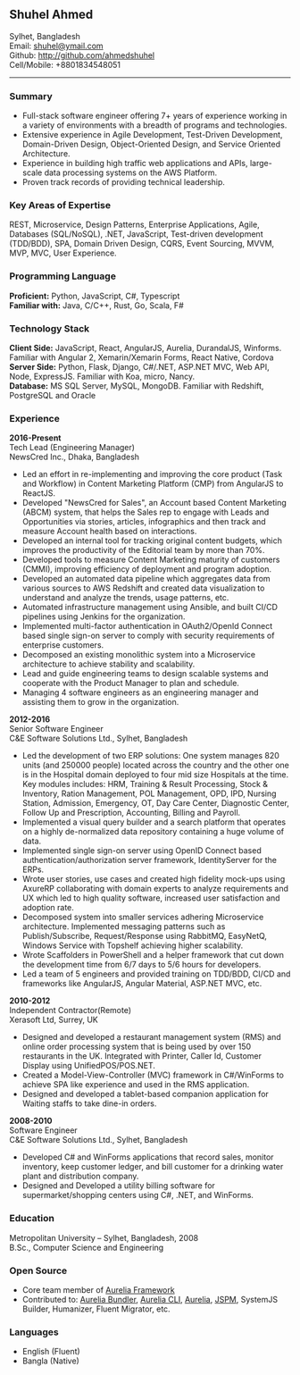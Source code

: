 ## Shuhel Ahmed
Sylhet, Bangladesh  
Email: shuhel@ymail.com  
Github: http://github.com/ahmedshuhel  
Cell/Mobile: +8801834548051  

---

### Summary
- Full-stack software engineer offering 7+ years of experience working in a variety of environments with a breadth of programs and technologies.
- Extensive experience in Agile Development, Test-Driven Development, Domain-Driven Design, Object-Oriented Design, and Service Oriented Architecture.
- Experience in building high traffic web applications and APIs, large-scale data processing systems on the AWS Platform.
- Proven track records of providing technical leadership.

### Key Areas of Expertise
REST, Microservice, Design Patterns, Enterprise Applications, Agile, Databases (SQL/NoSQL), .NET, JavaScript, Test-driven development (TDD/BDD), SPA, Domain Driven Design, CQRS, Event Sourcing, MVVM, MVP, MVC, User Experience.

### Programming Language
**Proficient:** Python, JavaScript, C#, Typescript  
**Familiar with:** Java, C/C++, Rust, Go, Scala, F#  

### Technology Stack
**Client Side:** JavaScript, React, AngularJS, Aurelia, DurandalJS, Winforms. Familiar with Angular 2, Xemarin/Xemarin Forms, React Native, Cordova  
**Server Side:** Python, Flask, Django, C#/.NET, ASP.NET MVC, Web API, Node, ExpressJS. Familiar with Koa, micro, Nancy.  
**Database:**  MS SQL Server, MySQL, MongoDB. Familiar with Redshift, PostgreSQL and Oracle  

### Experience
**2016-Present**  
Tech Lead (Engineering Manager)  
NewsCred Inc., Dhaka, Bangladesh  

- Led an effort in re-implementing and improving the core product (Task and Workflow) in Content Marketing Platform (CMP) from AngularJS to ReactJS.
- Developed "NewsCred for Sales", an Account based Content Marketing (ABCM) system, that helps the Sales rep to engage with Leads and Opportunities via stories, articles, infographics and then track and measure Account health based on interactions.
- Developed an internal tool for tracking original content budgets, which improves the productivity of the Editorial team by more than 70%.
- Developed tools to measure Content Marketing maturity of customers (CMMI), improving efficiency of deployment and program adoption.
- Developed an automated data pipeline which aggregates data from various sources to AWS Redshift and created data visualization to understand and analyze the trends, usage patterns, etc.
- Automated infrastructure management using Ansible, and built CI/CD pipelines using Jenkins for the organization.
- Implemented multi-factor authentication in OAuth2/OpenId Connect based single sign-on server to comply with security requirements of enterprise customers.
- Decomposed an existing monolithic system into a Microservice architecture to achieve stability and scalability.
- Lead and guide engineering teams to design scalable systems and cooperate with the Product Manager to plan and schedule.
- Managing 4 software engineers as an engineering manager and assisting them to grow in the organization.

**2012-2016**  
Senior Software Engineer  
C&E Software Solutions Ltd., Sylhet, Bangladesh  

- Led the development of two ERP solutions: One system manages 820 units (and 250000 people) located across the country and the other one is in the Hospital domain deployed to four mid size Hospitals at the time. Key modules includes: HRM, Training & Result Processing, Stock & Inventory, Ration Management, POL Management, OPD, IPD, Nursing Station, Admission, Emergency, OT, Day Care Center, Diagnostic Center, Follow Up and Prescription, Accounting, Billing and Payroll.
- Implemented a visual query builder and a search platform that operates on a highly de-normalized data repository containing a huge volume of data.
- Implemented single sign-on server using OpenID Connect based authentication/authorization server framework, IdentityServer for the ERPs.
- Wrote user stories, use cases and created high fidelity mock-ups using AxureRP collaborating with domain experts to analyze requirements and UX which led to high quality software, increased user satisfaction and adoption rate.
- Decomposed system into smaller services adhering Microservice architecture. Implemented messaging patterns such as Publish/Subscribe, Request/Response using RabbitMQ, EasyNetQ, Windows Service with Topshelf achieving higher scalability.
- Wrote Scaffolders in PowerShell and a helper framework that cut down the development time from 6/7 days to 5/6 hours for developers.
- Led a team of 5 engineers and provided training on TDD/BDD, CI/CD and frameworks like AngularJS, Angular Material, ASP.NET MVC, etc.

**2010-2012**  
Independent Contractor(Remote)  
Xerasoft Ltd, Surrey, UK  

- Designed and developed a restaurant management system (RMS) and online order processing system that is being used by over 150 restaurants in the UK. Integrated with Printer, Caller Id, Customer Display using UnifiedPOS/POS.NET.
- Created a Model-View-Controller (MVC) framework in C#/WinForms to achieve SPA like experience and used in the RMS application.
- Designed and developed a tablet-based companion application for Waiting staffs to take dine-in orders.

**2008-2010**  
Software Engineer  
C&E Software Solutions Ltd., Sylhet, Bangladesh  

- Developed C# and WinForms applications that record sales, monitor inventory, keep customer ledger, and bill customer for a drinking water plant and distribution company.
- Designed and Developed a utility billing software for supermarket/shopping centers using C#, .NET, and WinForms.

### Education
Metropolitan University – Sylhet, Bangladesh, 2008  
B.Sc., Computer Science and Engineering  

### Open Source
- Core team member of [Aurelia Framework](https://aurelia.io/)
- Contributed to: [Aurelia Bundler](https://github.com/aurelia/bundler), [Aurelia CLI](https://github.com/aurelia/cli), [Aurelia](https://github.com/aurelia/framework), [JSPM](https://github.com/jspm/jspm-cli), SystemJS Builder, Humanizer, Fluent Migrator, etc.

### Languages
- English (Fluent)
- Bangla (Native)
